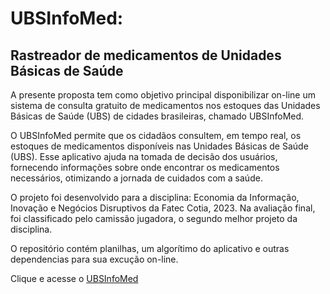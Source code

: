 # UBSInfoMed:

## Rastreador de medicamentos de Unidades Básicas de Saúde

A presente proposta tem como objetivo principal disponibilizar on-line um sistema de consulta gratuito de medicamentos nos estoques das Unidades Básicas de Saúde (UBS) de cidades brasileiras, chamado UBSInfoMed.

O UBSInfoMed permite que os cidadãos consultem, em tempo real, os estoques de medicamentos disponíveis nas Unidades Básicas de Saúde (UBS). Esse aplicativo ajuda na tomada de decisão dos usuários, fornecendo informações sobre onde encontrar os medicamentos necessários, otimizando a jornada de cuidados com a saúde.

O projeto foi desenvolvido para a disciplina: Economia da Informação, Inovação e Negócios Disruptivos da Fatec Cotia, 2023. Na avaliação final, foi classificado pelo camissão jugadora, o segundo melhor projeto da disciplina.

O repositório contém planilhas, um algorítimo do aplicativo e outras dependencias para sua excução on-line.

Clique e acesse o [UBSInfoMed](https://ubsmed-d896khccjfndr8ccpgw2bu.streamlit.app/)
